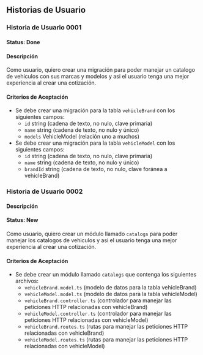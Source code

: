 ## Historias de Usuario


### Historia de Usuario 0001
#### Status: Done
#### Descripción
Como usuario, quiero crear una migración para poder manejar un catalogo de vehiculos con sus marcas y modelos y asi el usuario tenga una mejor experiencia al crear una cotización.
#### Criterios de Aceptación
- Se debe crear una migración para la tabla `vehicleBrand` con los siguientes campos:
  - `id` string (cadena de texto, no nulo, clave primaria)
  - `name` string (cadena de texto, no nulo y único)
  - `models` VehicleModel (relación uno a muchos)
- Se debe crear una migración para la tabla `vehicleModel` con los siguientes campos:
  - `id` string (cadena de texto, no nulo, clave primaria)
  - `name` string (cadena de texto, no nulo y único)
  - `brandId` string (cadena de texto, no nulo, clave foránea a vehicleBrand)

### Historia de Usuario 0002
#### Descripción
#### Status: New
Como usuario, quiero crear un módulo llamado `catalogs` para poder manejar los catalogos de vehiculos y asi el usuario tenga una mejor experiencia al crear una cotización.
#### Criterios de Aceptación
- Se debe crear un módulo llamado `catalogs` que contenga los siguientes archivos:
  - `vehicleBrand.model.ts` (modelo de datos para la tabla vehicleBrand)
  - `vehicleModel.model.ts` (modelo de datos para la tabla vehicleModel)
  - `vehicleBrand.controller.ts` (controlador para manejar las peticiones HTTP relacionadas con vehicleBrand)
  - `vehicleModel.controller.ts` (controlador para manejar las peticiones HTTP relacionadas con vehicleModel)
  - `vehicleBrand.routes.ts` (rutas para manejar las peticiones HTTP relacionadas con vehicleBrand)
  - `vehicleModel.routes.ts` (rutas para manejar las peticiones HTTP relacionadas con vehicleModel)